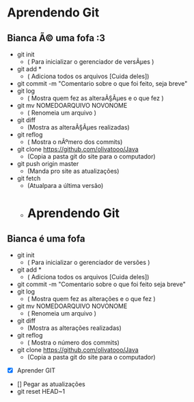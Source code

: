# Aprendendo Git
## Bianca Ã© uma fofa :3
- git init 
  * ( Para inicializar o gerenciador de versÃµes )
- git add * 
  * ( Adiciona todos os arquivos [Cuida deles])
- git commit -m "Comentario sobre o que foi feito, seja breve"
- git log 
  * ( Mostra quem fez as alteraÃ§Ãµes e o que fez )
- git mv NOMEDOARQUIVO NOVONOME 
  * ( Renomeia um arquivo )
- git diff 
  * (Mostra as alteraÃ§Ãµes realizadas)
- git reflog 
  * ( Mostra o nÃºmero dos commits)
- git clone https://github.com/olivatooo/Java 
  * (Copia a pasta git do site para o computador)
- git push origin master
  * (Manda pro site as atualizações)
- git fetch
  * (Atualpara a última versão)
  * # Aprendendo Git
## Bianca é uma fofa 
- git init 
  * ( Para inicializar o gerenciador de versões )
- git add * 
  * ( Adiciona todos os arquivos [Cuida deles])
- git commit -m "Comentario sobre o que foi feito seja breve"
- git log 
  * ( Mostra quem fez as alterações e o que fez )
- git mv NOMEDOARQUIVO NOVONOME 
  * ( Renomeia um arquivo )
- git diff 
  * (Mostra as alterações realizadas)
- git reflog 
  * ( Mostra o número dos commits)
- git clone https://github.com/olivatooo/Java 
  * (Copia a pasta git do site para o computador)
- [x] Aprender GIT
- [] Pegar as atualizações
- git reset HEAD~1
